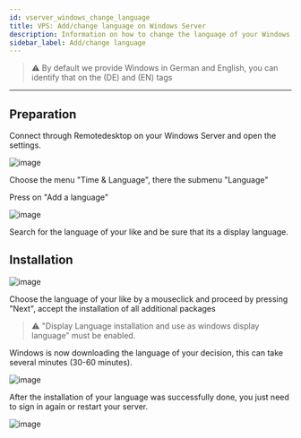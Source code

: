 ```yaml
---
id: vserver_windows_change_language
title: VPS: Add/change language on Windows Server
description: Information on how to change the language of your Windows VPS from ZAP-Hosting and how to add languages - ZAP-Hosting.com documentation
sidebar_label: Add/change language
---
```


> ⚠️ By default we provide Windows in German and English, you can identify that on the (DE) and (EN) tags
***

## Preparation

Connect through Remotedesktop on your Windows Server and open the settings.

![image](https://user-images.githubusercontent.com/13604413/159173307-1c9b4b7c-d70b-4ed5-bfa9-cc5e68c093f1.png)

Choose the menu "Time & Language", there the submenu "Language"

Press on "Add a language"

![image](https://user-images.githubusercontent.com/13604413/159173310-f9ebd0aa-9e59-4c9b-9cde-5f7bd8e14172.png)

Search for the language of your like and be sure that its a display language.

## Installation

![image](https://user-images.githubusercontent.com/13604413/159173312-f53f9fe0-dec9-493f-8046-f2f05b96955c.png)

Choose the language of your like by a mouseclick and proceed by pressing "Next", accept the installation of all additional packages

> ⚠️ "Display Language installation and use as windows display language" must be enabled.

Windows is now downloading the language of your decision, this can take several minutes (30-60 minutes).

![image](https://user-images.githubusercontent.com/13604413/159173315-2927599d-7894-4171-8c7f-37516d6c5997.png)

After the installation of your language was successfully done, you just need to sign in again or restart your server.

![image](https://user-images.githubusercontent.com/13604413/159173318-6fa1e87a-2f5d-401e-abbf-383456b8bb70.png)
